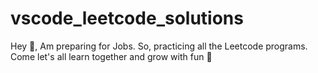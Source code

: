 # vscode_leetcode_solutions
Hey 👋, Am preparing for Jobs. So, practicing all the Leetcode programs. Come let's all learn together and grow with fun 🥸
